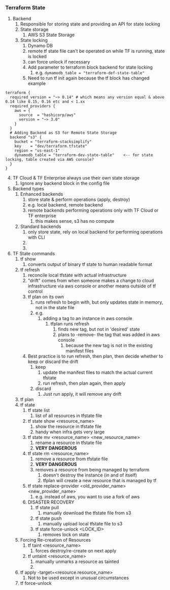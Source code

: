 ### Terraform State

1. Backend
   1. Responsible for storing state and providing an API for state locking
   2. State storage
      1. AWS S3 State Storage 
   3. State locking
      1. Dynamo DB
      2. remote tf state file can't be operated on while TF is running, state is locked
      3. can force unlock if necessary
      4. Add parameter to terraform block backend for state locking
         1. e.g. `dymamodb_table = "terraform-def-state-table"`
      5. Need to run tf init again because the tf block has changed
example
```
terraform {
  required_version = "~> 0.14" # which means any version equal & above 0.14 like 0.15, 0.16 etc and < 1.xx
  required_providers {
    aws = {
      source  = "hashicorp/aws"
      version = "~> 3.0"
    }
  }
  # Adding Backend as S3 for Remote State Storage
  backend "s3" {
    bucket = "terraform-stacksimplify"
    key    = "dev/terraform.tfstate"
    region = "us-east-1" 
    dynamodb_table = "terraform-dev-state-table"    <-- for state locking, table created via AWS console?
  }
}
```

   4. TF Cloud & TF Enterprise always use their own state storage
      1. Ignore any backend block in the config file
   5. Backend types
      1. Enhanced backends
         1. store state & perform operations (apply, destroy)
         2. e.g. local backend, remote backend
         3. remote backends performing operations only with TF Cloud or TF enterprise
            1. this makes sense, s3 has no compute
      2. Standard backends
         1. only store state, rely on local backend for performing operations with CLI
         2. 
         3. 
   6. TF State commands
      1. tf show
         1. converts output of binary tf state to human readable format
      2. tf refresh
         1. reconcile local tfstate with actual infrastructure
         2. "drift" comes from when someone makes a change to cloud infrastructure via aws console or another means outside of tf control
         3. tf plan on its own
            1. runs refresh to begin with, but only updates state in memory, not in the state file
            2. e.g.
               1. adding a tag to an instance in aws console
                  1. tfplan runs refresh
                     1. finds new tag, but not in 'desired' state
                     2. plans to -remove- the tag that was added in aws console
                        1. because the new tag is not in the existing manifest files
         4. Best practice is to run refresh, then plan, then decide whether to keep or discard the drift
            1. keep
               1. update the manifest files to match the actual current tfstate
               2. run refresh, then plan again, then apply
            2. discard
               1. Just run apply, it will remove any drift
      3. tf plan
      4. tf state
         1. tf state list
            1. list of all resources in tfstate file
         2. tf state show <resource_name>
            1. show the resource in tfstate file
            2. handy when infra gets very large
         3. tf state mv <resource_name> <new_resource_name>
            1. rename a resource in tfstate file
            2. **VERY DANGEROUS**
         4. tf state rm <resource_name>
            1. remove a resource from tfstate file
            2. **VERY DANGEROUS**
            3. removes a resource from being managed by terraform
               1. doesn't destroy the instance (in and of itself)
               2. tfplan will create a new resource that is managed by tf
         5. tf state replace-provider <old_provider_name> <new_provider_name>
            1. e.g. instead of aws, you want to use a fork of aws
         6. DISASTER RECOVERY
            1. tf state pull 
               1. manually download the tfstate file from s3
            2. tf state push
               1. manually upload local tfstate file to s3
            3. tf state force-unlock <LOCK_ID>
               1. removes lock on state
      5. Forcing Re-creation of Resources
         1. tf taint <resource_name>
            1. forces destroy/re-create on next apply 
         2. tf untaint <resource_name>
            1. manually unmarks a resource as tainted
            2. 
      6. tf apply -target=<resource.resource_name>
         1. Not to be used except in unusual circumstances
      7. tf force-unlock

